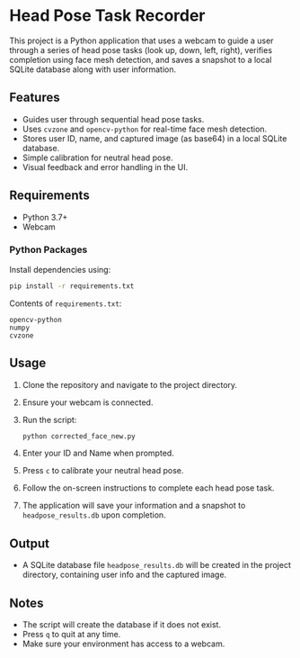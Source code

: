 # Head Pose Task Recorder

This project is a Python application that uses a webcam to guide a user through a series of head pose tasks (look up, down, left, right), verifies completion using face mesh detection, and saves a snapshot to a local SQLite database along with user information.

## Features

- Guides user through sequential head pose tasks.
- Uses `cvzone` and `opencv-python` for real-time face mesh detection.
- Stores user ID, name, and captured image (as base64) in a local SQLite database.
- Simple calibration for neutral head pose.
- Visual feedback and error handling in the UI.

## Requirements

- Python 3.7+
- Webcam

### Python Packages

Install dependencies using:

```bash
pip install -r requirements.txt
```

Contents of `requirements.txt`:
```
opencv-python
numpy
cvzone
```

## Usage

1. Clone the repository and navigate to the project directory.
2. Ensure your webcam is connected.
3. Run the script:

   ```bash
   python corrected_face_new.py
   ```

4. Enter your ID and Name when prompted.
5. Press `c` to calibrate your neutral head pose.
6. Follow the on-screen instructions to complete each head pose task.
7. The application will save your information and a snapshot to `headpose_results.db` upon completion.

## Output

- A SQLite database file `headpose_results.db` will be created in the project directory, containing user info and the captured image.

## Notes

- The script will create the database if it does not exist.
- Press `q` to quit at any time.
- Make sure your environment has access to a webcam.
